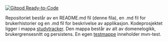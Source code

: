 [![Gitpod Ready-to-Code](https://img.shields.io/badge/Gitpod-Ready--to--Code-blue?logo=gitpod)](https://gitpod.idi.ntnu.no/#https://gitlab.stud.idi.ntnu.no/it1901/groups-2020/gr2066/gr2066)

Repositoriet består av en README.md fil (denne fila), en .md fil for brukerhistorier og en .md fil for beskrivelse av applikasjon.
Kodeprosjektet ligger i mappa [studytracker](https://gitlab.stud.idi.ntnu.no/it1901/groups-2020/gr2066/gr2066/-/tree/master/IT1901%2Fsrc%2Fmain%2Fjava%2Fstudytracker). Den mappa består av alt av domenelogikk, brukergrensesnitt og persistens. En egen [testmappe](https://gitlab.stud.idi.ntnu.no/it1901/groups-2020/gr2066/gr2066/-/tree/master/IT1901%2Fsrc%2Ftest%2Fjava%2Fcore) inneholder mvn-test.
